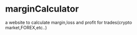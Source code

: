 # marginCalculator
a website to calculate margin,loss and profit for trades(crypto market,FOREX,etc..) 
